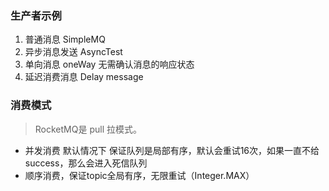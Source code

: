 ### 生产者示例
1. 普通消息 SimpleMQ
2. 异步消息发送 AsyncTest
3. 单向消息 oneWay 无需确认消息的响应状态
4. 延迟消费消息 Delay message

### 消费模式
> RocketMQ是 pull 拉模式。

* 并发消费
默认情况下 保证队列是局部有序，默认会重试16次，如果一直不给success，那么会进入死信队列
* 顺序消费，保证topic全局有序，无限重试（Integer.MAX）
